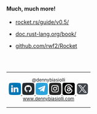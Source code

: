 #### Much, much more!

- [rocket.rs/guide/v0.5/](https://rocket.rs/guide/v0.5/)

- [doc.rust-lang.org/book/](https://doc.rust-lang.org/book/)

- [github.com/rwf2/Rocket](https://github.com/rwf2/Rocket)

<br>
<br>

<small>
<table>
<tr>
<td style="text-align:center;">

@dennybiasiolli<br>
<a href="https://www.linkedin.com/in/dennybiasiolli/" target="_blank">
    <img src="slides/images/linkedin.png" title="LinkedIn" />
</a>
<a href="https://github.com/dennybiasiolli" target="_blank">
    <img src="slides/images/github.png" title="GitHub" />
</a>
<a href="https://t.me/dennybiasiolli" target="_blank">
    <img src="slides/images/telegram.png" title="Telegram" />
</a>
<a href="https://www.instagram.com/dennybiasiolli/" target="_blank">
    <img src="slides/images/instagram.png" title="Instagram" />
</a>
<a href="https://www.threads.net/@dennybiasiolli" target="_blank">
    <img src="slides/images/threads.png" title="Threads" />
</a>
<a href="https://twitter.com/DennyBiasiolli" target="_blank">
    <img src="slides/images/twitter-x.png" title="Twitter/X" />
</a>
<br>
<a href="https://www.dennybiasiolli.com" target="_blank">www.dennybiasiolli.com</a>

</td>
</tr>
</table>
</small>


<aside class="notes">
</aside>
